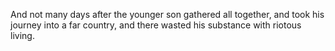 And not many days after the younger son gathered all together, and took his journey into a far country, and there wasted his substance with riotous living.
